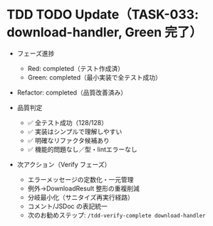 # TDD TODO Update（TASK-033: download-handler, Green 完了）

- フェーズ進捗
  - Red: completed（テスト作成済）
  - Green: completed（最小実装で全テスト成功）
- Refactor: completed（品質改善済み）

- 品質判定
  - ✅ 全テスト成功（128/128）
  - ✅ 実装はシンプルで理解しやすい
  - ✅ 明確なリファクタ候補あり
  - ✅ 機能的問題なし／型・lintエラーなし

- 次アクション（Verify フェーズ）
  - エラーメッセージの定数化・一元管理
  - 例外→DownloadResult 整形の重複削減
  - 分岐最小化（サニタイズ再実行経路）
  - コメント/JSDoc の表記統一
  - 次のお勧めステップ: `/tdd-verify-complete download-handler`
